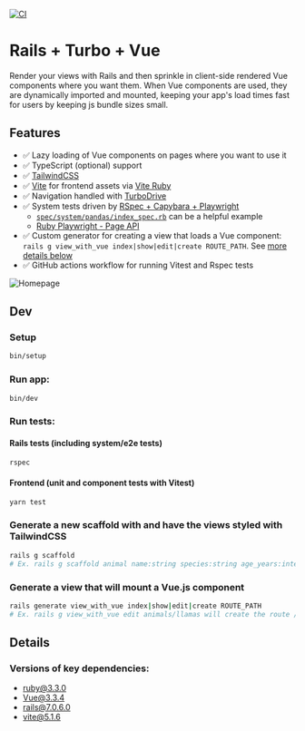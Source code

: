 [![CI](https://github.com/joekrump/rails-turbo-vue/actions/workflows/rubyonrails.yml/badge.svg)](https://github.com/joekrump/rails-turbo-vue/actions/workflows/rubyonrails.yml)

# Rails + Turbo + Vue

Render your views with Rails and then sprinkle in client-side rendered Vue components where you want them. When Vue components are used, they are dynamically imported and mounted, keeping your app's load times fast for users by keeping js bundle sizes small.

## Features

- ✅ Lazy loading of Vue components on pages where you want to use it
- ✅ TypeScript (optional) support
- ✅ [TailwindCSS](https://tailwindcss.com/)
- ✅ [Vite](https://vitejs.dev/) for frontend assets via [Vite Ruby](https://vite-ruby.netlify.app/)
- ✅ Navigation handled with [TurboDrive](https://turbo.hotwired.dev/handbook/drive)
- ✅ System tests driven by [RSpec + Capybara + Playwright](https://playwright-ruby-client.vercel.app/docs/article/api_coverage)
   - [`spec/system/pandas/index_spec.rb`](https://github.com/joekrump/rails-turbo-vue/blob/main/spec/system/pandas/index_spec.rb) can be a helpful example
   - [Ruby Playwright - Page API](https://playwright-ruby-client.vercel.app/docs/api/page)
- ✅ Custom generator for creating a view that loads a Vue component: `rails g view_with_vue index|show|edit|create ROUTE_PATH`. See [more details below](#generate-a-view-that-uses-a-view-component)
- ✅ GitHub actions workflow for running Vitest and Rspec tests

![Homepage](https://github.com/joekrump/rails-turbo-vue/blob/main/spec/expected_screenshots/expected_chromium_home_page_renders_the_home_page_with_the_expected_content_dark.png)

## Dev

### Setup
```bash
bin/setup
```

### Run app:
```bash
bin/dev
```

### Run tests:

#### Rails tests (including system/e2e tests)
```bash
rspec
```

#### Frontend (unit and component tests with Vitest)

```bash
yarn test
```

### Generate a new scaffold with and have the views styled with TailwindCSS

```bash
rails g scaffold
# Ex. rails g scaffold animal name:string species:string age_years:integer
```

### Generate a view that will mount a Vue.js component

```bash
rails generate view_with_vue index|show|edit|create ROUTE_PATH
# Ex. rails g view_with_vue edit animals/llamas will create the route /animals/llamas/:id/edit with a Vue component that loads on the view for that route.
```

## Details

### Versions of key dependencies:

- ruby@3.3.0
- Vue@3.3.4
- rails@7.0.6.0
- vite@5.1.6
